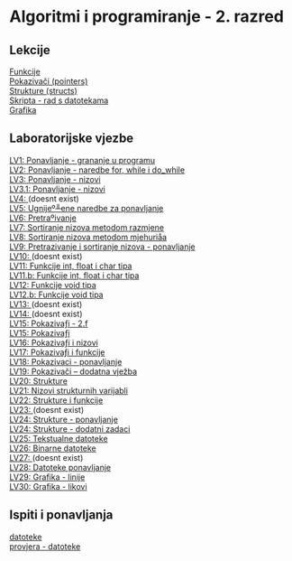 # Algoritmi i programiranje - 2. razred

## Lekcije

[Funkcije](https://github.com/Josakko/tsrb/blob/main/2razred/Algoritmi-i-programiranje/lectures/Alg5-Funkcije.pdf)  
[Pokazivači (pointers)](https://github.com/Josakko/tsrb/blob/main/2razred/Algoritmi-i-programiranje/lectures/Pokaziva%C4%8Di.pdf)  
[Strukture (structs)](https://github.com/Josakko/tsrb/blob/main/2razred/Algoritmi-i-programiranje/lectures/Strukture.pdf)  
[Skripta - rad s datotekama](https://github.com/Josakko/tsrb/blob/main/2razred/Algoritmi-i-programiranje/lectures/Skripta_rad_s_datotekama%20(1).pdf)  
[Grafika](https://github.com/Josakko/tsrb/blob/main/2razred/Algoritmi-i-programiranje/lectures/upute-grafika/Upute%20grafika.pdf)  

## Laboratorijske vjezbe

[LV1: Ponavljanje - grananje u programu](https://github.com/Josakko/tsrb/blob/main/2razred/Algoritmi-i-programiranje/lv01/01.%20LV%20-%20Ponavljanje%20-%20grananje%20u%20programu.pdf)  
[LV2: Ponavljanje - naredbe for, while i do_while](https://github.com/Josakko/tsrb/blob/main/2razred/Algoritmi-i-programiranje/lv02/02.%20LV%20-%20Ponavljanje%20-%20naredbe%20for%2C%20while%20i%20do_while.pdf)  
[LV3: Ponavljanje - nizovi](https://github.com/Josakko/tsrb/blob/main/2razred/Algoritmi-i-programiranje/lv03/03.%20LV%20-%20Ponavljanje%20-%20nizovi.pdf)  
[LV3.1: Ponavljanje - nizovi](https://github.com/Josakko/tsrb/blob/main/2razred/Algoritmi-i-programiranje/lv03.1/03.1%20LV%20-%20Ponavljanje%20-%20nizovi.pdf)  
[LV4: ](https://github.com/Josakko/tsrb/blob/main/2razred/Algoritmi-i-programiranje/lv04/) (doesnt exist)  
[LV5: Ugnijeº╨ene naredbe za ponavljanje](https://github.com/Josakko/tsrb/blob/main/2razred/Algoritmi-i-programiranje/lv05/05.%20LV%20-%20Ugnije%C2%BA%E2%95%A8ene%20naredbe%20za%20ponavljanje.pdf)  
[LV6: Pretraºivanje](https://github.com/Josakko/tsrb/blob/main/2razred/Algoritmi-i-programiranje/lv06/06.%20LV%20-%20Pretra%C2%BAivanje.pdf)  
[LV7: Sortiranje nizova metodom razmjene](https://github.com/Josakko/tsrb/blob/main/2razred/Algoritmi-i-programiranje/lv07/07.%20LV%20-%20Sortiranje%20nizova%20metodom%20razmjene.pdf)  
[LV8: Sortiranje nizova metodom mjehuriåa](https://github.com/Josakko/tsrb/blob/main/2razred/Algoritmi-i-programiranje/lv08/08.%20LV%20-%20Sortiranje%20nizova%20metodom%20mjehuri%C3%A5a.pdf)  
[LV9: Pretrazivanje i sortiranje nizova - ponavljanje](https://github.com/Josakko/tsrb/blob/main/2razred/Algoritmi-i-programiranje/lv09/09.%20LV%20-%20Pretrazivanje%20i%20sortiranje%20nizova%20%20-%20ponavljanje.pdf)  
[LV10: ](https://github.com/Josakko/tsrb/blob/main/2razred/Algoritmi-i-programiranje/lv10/) (doesnt exist)  
[LV11: Funkcije int, float i char tipa](https://github.com/Josakko/tsrb/blob/main/2razred/Algoritmi-i-programiranje/lv11/11.%20LV%20-%20Funkcije%20int%2C%20float%20i%20char%20tipa.pdf)  
[LV11.b: Funkcije int, float i char tipa](https://github.com/Josakko/tsrb/blob/main/2razred/Algoritmi-i-programiranje/lv11.b/11.b%20LV%20-%20Funkcije%20int%2C%20float%20i%20char%20tipa.pdf)  
[LV12: Funkcije void tipa](https://github.com/Josakko/tsrb/blob/main/2razred/Algoritmi-i-programiranje/lv12/12.%20LV%20-%20Funkcije%20void%20tipa.pdf)  
[LV12.b: Funkcije void tipa](https://github.com/Josakko/tsrb/blob/main/2razred/Algoritmi-i-programiranje/lv12.b/12.b%20LV%20-%20Funkcije%20void%20tipa.pdf)  
[LV13: ](https://github.com/Josakko/tsrb/blob/main/2razred/Algoritmi-i-programiranje/lv013/) (doesnt exist)  
[LV14: ](https://github.com/Josakko/tsrb/blob/main/2razred/Algoritmi-i-programiranje/lv014/) (doesnt exist)  
[LV15: Pokazivaƒi - 2.f](https://github.com/Josakko/tsrb/blob/main/2razred/Algoritmi-i-programiranje/lv15/pt1/15.%20LV%20-%20Pokaziva%C6%92i%20-%202.f.pdf)  
[LV15: Pokazivaƒi](https://github.com/Josakko/tsrb/blob/main/2razred/Algoritmi-i-programiranje/lv15/pt2/15.%20LV%20-%20Pokaziva%C6%92i.pdf)  
[LV16: Pokazivaƒi i nizovi](https://github.com/Josakko/tsrb/blob/main/2razred/Algoritmi-i-programiranje/lv16/16.%20LV%20-%20Pokaziva%C6%92i%20i%20nizovi.pdf)  
[LV17: Pokazivaƒi i funkcije](https://github.com/Josakko/tsrb/blob/main/2razred/Algoritmi-i-programiranje/lv17/17.%20LV%20-%20Pokaziva%C6%92i%20i%20funkcije.pdf)  
[LV18: Pokazivaci - ponavljanje](https://github.com/Josakko/tsrb/blob/main/2razred/Algoritmi-i-programiranje/lv18/18.%20LV%20-%20Pokazivaci%20-%20ponavljanje.pdf)  
[LV19: Pokazivači – dodatna vježba](https://github.com/Josakko/tsrb/blob/main/2razred/Algoritmi-i-programiranje/lv19/19.%20LV%20-%20Pokaziva%C4%8Di%20%E2%80%93%20dodatna%20vje%C5%BEba.pdf)  
[LV20: Strukture](https://github.com/Josakko/tsrb/blob/main/2razred/Algoritmi-i-programiranje/lv20/20.%20LV%20-%20Strukture.pdf)  
[LV21: Nizovi strukturnih varijabli](https://github.com/Josakko/tsrb/blob/main/2razred/Algoritmi-i-programiranje/lv21/21.%20LV%20-%20Nizovi%20strukturnih%20varijabli.pdf)  
[LV22: Strukture i funkcije](https://github.com/Josakko/tsrb/blob/main/2razred/Algoritmi-i-programiranje/lv22/22.%20LV%20-%20Strukture%20i%20funkcije.pdf)  
[LV23: ](https://github.com/Josakko/tsrb/blob/main/2razred/Algoritmi-i-programiranje/lv023/) (doesnt exist)  
[LV24: Strukture - ponavljanje](https://github.com/Josakko/tsrb/blob/main/2razred/Algoritmi-i-programiranje/lv24/pt1/24.%20LV%20-%20Strukture%20-%20ponavljanje.pdf)  
[LV24: Strukture - dodatni zadaci](https://github.com/Josakko/tsrb/blob/main/2razred/Algoritmi-i-programiranje/lv24/pt2/24.%20LV%20-%20Strukture%20-%20dodatni%20zadaci.pdf)  
[LV25: Tekstualne datoteke](https://github.com/Josakko/tsrb/blob/main/2razred/Algoritmi-i-programiranje/lv25/25.%20LV%20-%20Tekstualne%20datoteke.pdf)  
[LV26: Binarne datoteke](https://github.com/Josakko/tsrb/blob/main/2razred/Algoritmi-i-programiranje/lv26/26.%20LV%20-%20Binarne%20datoteke.pdf)  
[LV27: ](https://github.com/Josakko/tsrb/blob/main/2razred/Algoritmi-i-programiranje/lv027/) (doesnt exist)  
[LV28: Datoteke ponavljanje](https://github.com/Josakko/tsrb/blob/main/2razred/Algoritmi-i-programiranje/lv28/28.%20LV%20-%20Datoteke%20ponavljanje.pdf)  
[LV29: Grafika - linije](https://github.com/Josakko/tsrb/blob/main/2razred/Algoritmi-i-programiranje/lv29/29.%20LV%20-%20Grafika%20-%20linije.pdf)  
[LV30: Grafika - likovi](https://github.com/Josakko/tsrb/blob/main/2razred/Algoritmi-i-programiranje/lv30/30.%20LV%20-%20Grafika%20-%20likovi.pdf)  

## Ispiti i ponavljanja

[datoteke](https://github.com/Josakko/tsrb/blob/main/2razred/Algoritmi-i-programiranje/tests-and-revisions/datoteke/datoteke.pdf)  
[provjera - datoteke](https://github.com/Josakko/tsrb/blob/main/2razred/Algoritmi-i-programiranje/tests-and-revisions/provjera%20datoteke.txt)  
